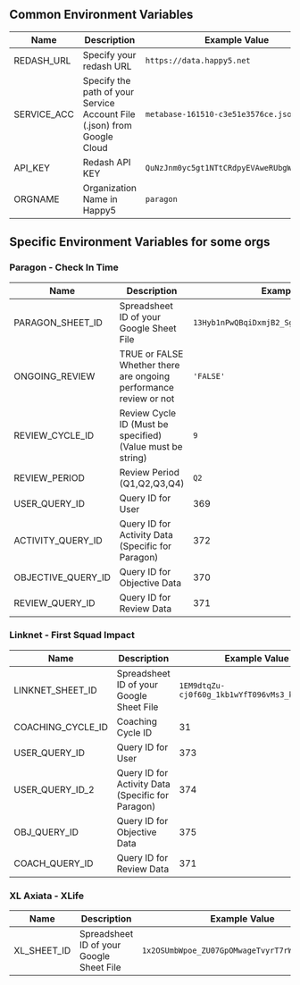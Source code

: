## Common Environment Variables
| Name | Description | Example Value |
| ---- | ----------- | ------------- |
| REDASH_URL | Specify your redash URL | `https://data.happy5.net` |
| SERVICE_ACC | Specify the path of your Service Account File (.json) from Google Cloud | `metabase-161510-c3e51e3576ce.json` |
| API_KEY | Redash API KEY | `QuNzJnm0yc5gt1NTtCRdpyEVAweRUbgWLxD7y8t2` |
| ORGNAME | Organization Name in Happy5 | `paragon` |

## Specific Environment Variables for some orgs
### Paragon - Check In Time
| Name | Description | Example Value |
| ---- | ----------- | ------------- |
| PARAGON_SHEET_ID | Spreadsheet ID of your Google Sheet File | `13Hyb1nPwQBqiDxmjB2_Sg2mevsPszai6OPniCq5yze4` |
| ONGOING_REVIEW | TRUE or FALSE Whether there are ongoing performance review or not | `'FALSE'` |
| REVIEW_CYCLE_ID | Review Cycle ID (Must be specified) (Value must be string)| `9` |
| REVIEW_PERIOD | Review Period (Q1,Q2,Q3,Q4) | `Q2` |
| USER_QUERY_ID | Query ID for User | 369 |
| ACTIVITY_QUERY_ID | Query ID for Activity Data (Specific for Paragon) | 372 |
| OBJECTIVE_QUERY_ID | Query ID for Objective Data | 370 |
| REVIEW_QUERY_ID | Query ID for Review Data | 371 |

### Linknet - First Squad Impact
| Name | Description | Example Value |
| ---- | ----------- | ------------- |
| LINKNET_SHEET_ID | Spreadsheet ID of your Google Sheet File | `1EM9dtqZu-cj0f60g_1kb1wYfT096vMs3_k4rc2Y_R1E` |
| COACHING_CYCLE_ID | Coaching Cycle ID | 31 |
| USER_QUERY_ID | Query ID for User | 373 |
| USER_QUERY_ID_2 | Query ID for Activity Data (Specific for Paragon) | 374 |
| OBJ_QUERY_ID | Query ID for Objective Data | 375 |
| COACH_QUERY_ID | Query ID for Review Data | 371 |

### XL Axiata - XLife
| Name | Description | Example Value |
| ---- | ----------- | ------------- |
| XL_SHEET_ID | Spreadsheet ID of your Google Sheet File | `1x2OSUmbWpoe_ZU07GpOMwageTvyrT7rWrUgEkE5ergQ` |


